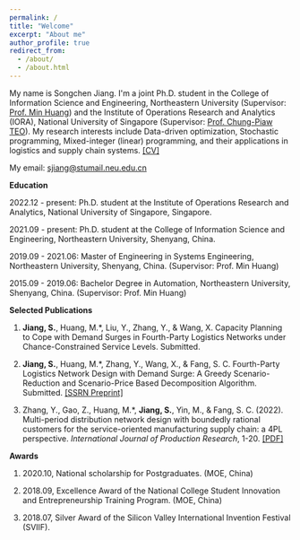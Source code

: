 ```yaml
---
permalink: /
title: "Welcome"
excerpt: "About me"
author_profile: true
redirect_from: 
  - /about/
  - /about.html
---
```


My name is Songchen Jiang. I'm a joint Ph.D. student in the College of Information Science and Engineering, Northeastern University (Supervisor: [Prof. Min Huang](http://www.ise.neu.edu.cn/2019/0109/c5989a8236/page.htm)) and the Institute of Operations Research and Analytics (IORA), National University of Singapore (Supervisor: [Prof. Chung-Piaw TEO](https://iora.nus.edu.sg/people-p/teo-chung-piaw/)). My research interests include Data-driven optimization, Stochastic programming, Mixed-integer (linear) programming, and their applications in logistics and supply chain systems. [[CV]](/files/CV.pdf)

My email: [sjiang@stumail.neu.edu.cn](mailto:sjiang@stumail.neu.edu.cn)

**Education**

2022.12 - present: Ph.D. student at the Institute of Operations Research and Analytics, National University of Singapore, Singapore.

2021.09 - present: Ph.D. student at the College of Information Science and Engineering, Northeastern University, Shenyang, China.

2019.09 - 2021.06: Master of Engineering in Systems Engineering, Northeastern University, Shenyang, China. (Supervisor: Prof. Min Huang)

2015.09 - 2019.06: Bachelor Degree in Automation, Northeastern University, Shenyang, China. (Supervisor: Prof. Min Huang)

**Selected Publications**

1. **Jiang, S.**, Huang, M.*, Liu, Y., Zhang, Y., & Wang, X. Capacity Planning to Cope with  Demand Surges in Fourth-Party Logistics Networks under Chance-Constrained Service Levels. Submitted.

2. **Jiang, S.**, Huang, M.*, Zhang, Y., Wang, X., & Fang, S. C. Fourth-Party Logistics Network Design with Demand Surge: A Greedy Scenario-Reduction and Scenario-Price Based Decomposition Algorithm. Submitted. [[SSRN Preprint]](https://papers.ssrn.com/sol3/papers.cfm?abstract_id=4348801)

3. Zhang, Y., Gao, Z., Huang, M.*, **Jiang, S.**, Yin, M., & Fang, S. C. (2022). Multi-period distribution network design with boundedly rational customers for the service-oriented manufacturing supply chain: a 4PL perspective. _International Journal of Production Research_, 1-20. [[PDF]](/files/paper1.pdf)

**Awards**

1. 2020.10, National scholarship for Postgraduates. (MOE, China)

2. 2018.09, Excellence Award of the National College Student Innovation and Entrepreneurship Training Program. (MOE, China)

3. 2018.07, Silver Award of the Silicon Valley International Invention Festival (SVIIF).
